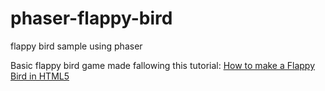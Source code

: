 # phaser-flappy-bird
flappy bird sample using phaser

Basic flappy bird game made fallowing this tutorial:
[How to make a Flappy Bird in HTML5](http://blog.lessmilk.com/how-to-make-flappy-bird-in-html5-1/)